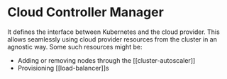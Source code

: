 # Cloud Controller Manager
It defines the interface between Kubernetes and the cloud provider. This allows seamlessly using cloud provider resources from the cluster in an agnostic way. Some such resources might be:
* Adding or removing nodes through the [[cluster-autoscaler]]
* Provisioning [[load-balancer]]s
